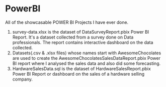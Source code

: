 # PowerBI

All of the showcasable POWER BI Projects I have ever done.
1. survey-data.xlsx is the dataset of DataSurveyReport.pbix Power BI Report. It's a dataset collected from a survey done on Data professionals. The report contains interactive dashboard on the data collected.
2. Datasets(.csv & .xlsx files) whose names start with AwesomeChocolates are used to create the AwesomeChocolatesSalesDataReport.pbix Power BI report where I analysed the sales data and also did some forecasting.
3. HardwareSalesData.sql is the dataset of HardwareSalesReport.pbix Power BI Report or dashboard on the sales of a hardware selling company.
